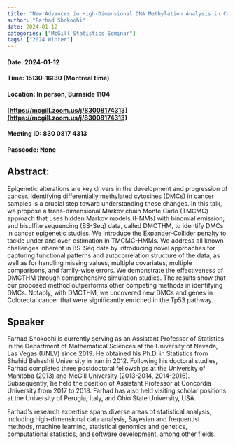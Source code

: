 ```yaml
---
title: "New Advances in High-Dimensional DNA Methylation Analysis in Cancer Epigenetic Using Trans-dimensional Hidden Markov Models"
author: "Farhad Shokoohi"
date: 2024-01-12
categories: ["McGill Statistics Seminar"]
tags: ["2024 Winter"]
---
```


#### Date: 2024-01-12
#### Time: 15:30-16:30 (Montreal time)
#### Location: In person, Burnside 1104
#### [https://mcgill.zoom.us/j/83008174313](https://mcgill.zoom.us/j/83008174313)
#### Meeting ID: 830 0817 4313
#### Passcode: None



## Abstract:

Epigenetic alterations are key drivers in the development and progression of cancer. Identifying differentially methylated cytosines (DMCs) in cancer samples is a crucial step toward understanding these changes. In this talk, we propose a trans-dimensional Markov chain Monte Carlo (TMCMC) approach that uses hidden Markov models (HMMs) with binomial emission, and bisulfite sequencing (BS-Seq) data, called DMCTHM, to identify DMCs in cancer epigenetic studies. We introduce the Expander-Collider penalty to tackle under and over-estimation in TMCMC-HMMs. We address all known challenges inherent in BS-Seq data by introducing novel approaches for capturing functional patterns and autocorrelation structure of the data, as well as for handling missing values, multiple covariates, multiple comparisons, and family-wise errors. We demonstrate the effectiveness of DMCTHM through comprehensive simulation studies. The results show that our proposed method outperforms other competing methods in identifying DMCs. Notably, with DMCTHM, we uncovered new DMCs and genes in Colorectal cancer that were significantly enriched in the Tp53 pathway.

## Speaker

Farhad Shokoohi is currently serving as an Assistant Professor of Statistics in the Department of Mathematical Sciences at the University of Nevada, Las Vegas (UNLV) since 2019. He obtained his Ph.D. in Statistics from Shahid Beheshti University in Iran in 2012. Following his doctoral studies, Farhad completed three postdoctoral fellowships at the University of Manitoba (2013) and McGill University (2013-2014, 2014-2016). Subsequently, he held the position of Assistant Professor at Concordia University from 2017 to 2018. Farhad has also held visiting scholar positions at the University of Perugia, Italy, and Ohio State University, USA.

Farhad's research expertise spans diverse areas of statistical analysis, including high-dimensional data analysis, Bayesian and frequentist methods, machine learning, statistical genomics and genetics, computational statistics, and software development, among other fields. 
